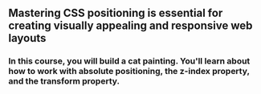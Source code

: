 ## Mastering CSS positioning is essential for creating visually appealing and responsive web layouts

### In this course, you will build a cat painting. You'll learn about how to work with absolute positioning, the z-index property, and the transform property.